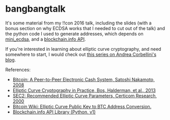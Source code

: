 bangbangtalk
===============

It's some material from my !!con 2016 talk, including the slides (with a bonus section on why ECDSA works that I needed to cut out of the talk) and the python code I used to generate addresses, which depends on [mini_ecdsa](https://github.com/qubd/mini_ecdsa), and a [blockchain.info API](https://github.com/blockchain/api-v1-client-python).

If you're interested in learning about elliptic curve cryptography, and need somewhere to start, I would check out [this series on Andrea Corbellini's blog](http://andrea.corbellini.name/2015/05/17/elliptic-curve-cryptography-a-gentle-introduction/).

References:

* [Bitcoin: A Peer-to-Peer Electronic Cash System, Satoshi Nakamoto, 2008](https://bitcoin.org/bitcoin.pdf)
* [Elliptic Curve Cryptography in Practice, Bos, Halderman, et al., 2013](https://eprint.iacr.org/2013/734.pdf)
* [SEC2: Recommended Elliptic Curve Parameters, Certicom Research, 2000](http://www.secg.org/SEC2-Ver-1.0.pdf)
* [Bitcoin Wiki: Elliptic Curve Public Key to BTC Address Conversion.](https://en.bitcoin.it/wiki/File:PubKeyToAddr.png)
* [Blockchain.info API Library (Python, v1)](https://github.com/blockchain/api-v1-client-python)
